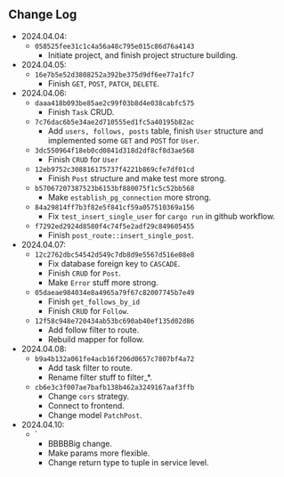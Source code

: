 ## Change Log

- 2024.04.04:
  - `058525fee31c1c4a56a48c795e015c86d76a4143`
    - Initiate project, and finish project structure building.
- 2024.04.05:
  - `16e7b5e52d3808252a392be375d9df6ee77a1fc7`
    - Finish `GET`, `POST`, `PATCH`, `DELETE`.
- 2024.04.06:
  - `daaa418b093be85ae2c99f03b8d4e038cabfc575`
    - Finish `Task` CRUD.
  - `7c76dac6b5e34ae2d710555ed1fc5a40195b82ac`
    - Add `users, follows, posts` table, finish `User` structure and implemented some `GET` and `POST` for `User`.
  - `3dc550964f18eb0cd0841d318d2df8cf8d3ae568`
    - Finish `CRUD` for `User`
  - `12eb9752c308816175737f4221b869cfe7df01cd`
    - Finish `Post` structure and make test more strong.
  - `b57067207387523b6153bf880075f1c5c52bb568`
    - Make `establish_pg_connection` more strong.
  - `84a29814ff7b3f82e5f841cf59a057510369a156`
    - Fix `test_insert_single_user` for `cargo run` in github workflow.
  - `f7292ed2924d8580f4c74f5e2adf29c849605455`
    - Finish `post_route::insert_single_post`.
- 2024.04.07:
  - `12c2762dbc54542d549c7db8d9e5567d516e08e8`
    - Fix database foreign key to `CASCADE`.
    - Finish `CRUD` for `Post`.
    - Make `Error` stuff more strong.
  - `05daeae984034e8a4965a79f67c82007745b7e49`
    - Finish `get_follows_by_id`
    - Finish `CRUD` for `Follow`.
  - `12f58c948e720434ab53bc690ab40ef135d02d86`
    - Add follow filter to route.
    - Rebuild mapper for follow.
- 2024.04.08:
  - `b9a4b132a061fe4acb16f206d0657c7807bf4a72`
    - Add task filter to route.
    - Rename filter stuff to filter\_\*.
  - `cb6e3c3f007ae7bafb138b462a3249167aaf3ffb`
    - Change `cors` strategy.
    - Connect to frontend.
    - Change model `PatchPost`.
- 2024.04.10:
  - `
    - BBBBBig change.
    - Make params more flexible.
    - Change return type to tuple in service level.
